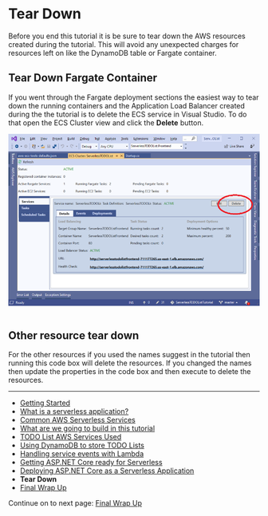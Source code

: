 # Tear Down

Before you end this tutorial it is be sure to tear down the AWS resources created during the tutorial. 
This will avoid any unexpected charges for resources left on like the DynamoDB table or Fargate container.

## Tear Down Fargate Container

If you went through the Fargate deployment sections the easiest way to tear down the running containers
and the Application Load Balancer created during the the tutorial is to delete the ECS service in Visual Studio.
To do that open the ECS Cluster view and click the **Delete** button.

![ECS View](./images/delete-service.png)

```cs --source-file ./Snippets/TearDown.cs --project ./Snippets/Snippets.csproj --region resources_to_tear_down
```

## Other resource tear down

For the other resources if you used the names suggest in the tutorial then running this code box will delete the
resources. If you changed the names then update the properties in the code box and then execute to delete
the resources.


<!-- Generated Navigation -->
---

* [Getting Started](./GettingStarted.md)
* [What is a serverless application?](./WhatIsServerless.md)
* [Common AWS Serverless Services](./CommonServerlessServices.md)
* [What are we going to build in this tutorial](./WhatAreWeBuilding.md)
* [TODO List AWS Services Used](./TODOListServices.md)
* [Using DynamoDB to store TODO Lists](./DynamoDBModule/WhatIsDynamoDB.md)
* [Handling service events with Lambda](./StreamProcessing/ServiceEvents.md)
* [Getting ASP.NET Core ready for Serverless](./ASP.NETCoreFrontend/TheFrontend.md)
* [Deploying ASP.NET Core as a Serverless Application](./DeployingFrontend/DeployingFrontend.md)
* **Tear Down**
* [Final Wrap Up](./FinalWrapup.md)

Continue on to next page: [Final Wrap Up](./FinalWrapup.md)

